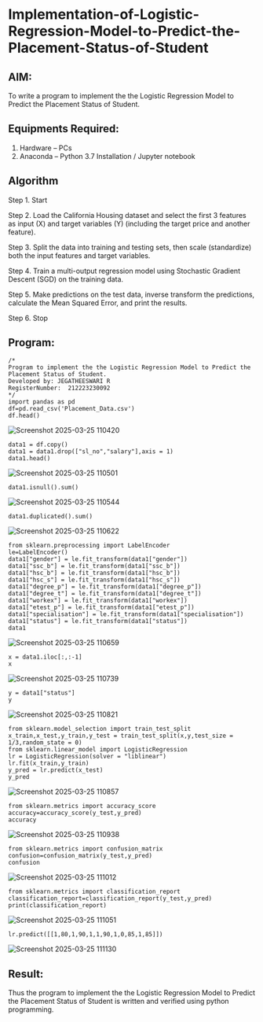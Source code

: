 # Implementation-of-Logistic-Regression-Model-to-Predict-the-Placement-Status-of-Student

## AIM:
To write a program to implement the the Logistic Regression Model to Predict the Placement Status of Student.

## Equipments Required:
1. Hardware – PCs
2. Anaconda – Python 3.7 Installation / Jupyter notebook

## Algorithm
Step 1. Start

Step 2. Load the California Housing dataset and select the first 3 features as input (X) and target variables (Y) (including the target price and another feature).

Step 3. Split the data into training and testing sets, then scale (standardize) both the input features and target variables.

Step 4. Train a multi-output regression model using Stochastic Gradient Descent (SGD) on the training data.

Step 5. Make predictions on the test data, inverse transform the predictions, calculate the Mean Squared Error, and print the results.

Step 6. Stop

## Program:
```
/*
Program to implement the the Logistic Regression Model to Predict the Placement Status of Student.
Developed by: JEGATHEESWARI R
RegisterNumber:  212223230092
*/
import pandas as pd
df=pd.read_csv('Placement_Data.csv')
df.head()
```
![Screenshot 2025-03-25 110420](https://github.com/user-attachments/assets/15e5a205-9d9c-4f74-a089-e49227463fd2)
```
data1 = df.copy()
data1 = data1.drop(["sl_no","salary"],axis = 1)
data1.head()
```

![Screenshot 2025-03-25 110501](https://github.com/user-attachments/assets/582429b6-d7a5-4758-8e48-3cea2b76b43f)

```
data1.isnull().sum()
```

![Screenshot 2025-03-25 110544](https://github.com/user-attachments/assets/b5525864-5bda-45ec-8fde-b66c2c7685f5)

```
data1.duplicated().sum()
```

![Screenshot 2025-03-25 110622](https://github.com/user-attachments/assets/4fd3a531-a912-4279-97dc-7912a55652c5)

```
from sklearn.preprocessing import LabelEncoder
le=LabelEncoder()
data1["gender"] = le.fit_transform(data1["gender"])
data1["ssc_b"] = le.fit_transform(data1["ssc_b"])
data1["hsc_b"] = le.fit_transform(data1["hsc_b"])
data1["hsc_s"] = le.fit_transform(data1["hsc_s"])
data1["degree_p"] = le.fit_transform(data1["degree_p"])
data1["degree_t"] = le.fit_transform(data1["degree_t"])
data1["workex"] = le.fit_transform(data1["workex"])
data1["etest_p"] = le.fit_transform(data1["etest_p"])
data1["specialisation"] = le.fit_transform(data1["specialisation"])
data1["status"] = le.fit_transform(data1["status"])
data1
```

![Screenshot 2025-03-25 110659](https://github.com/user-attachments/assets/d85a9837-7034-4e30-b01c-b500db849dbc)

```
x = data1.iloc[:,:-1]
x
```

![Screenshot 2025-03-25 110739](https://github.com/user-attachments/assets/78249ac7-184f-4c0d-90ca-35b49f146503)

```
y = data1["status"]
y
```

![Screenshot 2025-03-25 110821](https://github.com/user-attachments/assets/d18264b3-c73d-41ef-ad08-026867719768)

```
from sklearn.model_selection import train_test_split
x_train,x_test,y_train,y_test = train_test_split(x,y,test_size = 1/3,random_state = 0)
from sklearn.linear_model import LogisticRegression
lr = LogisticRegression(solver = "liblinear")
lr.fit(x_train,y_train)
y_pred = lr.predict(x_test)
y_pred
```

![Screenshot 2025-03-25 110857](https://github.com/user-attachments/assets/9ebfa867-a5ad-4d06-bc76-4ee864c39324)

```
from sklearn.metrics import accuracy_score
accuracy=accuracy_score(y_test,y_pred)
accuracy
```

![Screenshot 2025-03-25 110938](https://github.com/user-attachments/assets/f6c3d64d-e5e4-425e-9727-f361756d4ce4)

```
from sklearn.metrics import confusion_matrix
confusion=confusion_matrix(y_test,y_pred)
confusion
```

![Screenshot 2025-03-25 111012](https://github.com/user-attachments/assets/909c07a9-d48a-4683-9091-198c87dfe69b)

```
from sklearn.metrics import classification_report
classification_report=classification_report(y_test,y_pred)
print(classification_report)
```

![Screenshot 2025-03-25 111051](https://github.com/user-attachments/assets/96f8137f-e7c8-43fc-acd9-e377d4d7e07f)

```
lr.predict([[1,80,1,90,1,1,90,1,0,85,1,85]])
```

![Screenshot 2025-03-25 111130](https://github.com/user-attachments/assets/24763088-26e9-4c4a-a24a-3e9f09d138a6)

## Result:
Thus the program to implement the the Logistic Regression Model to Predict the Placement Status of Student is written and verified using python programming.

